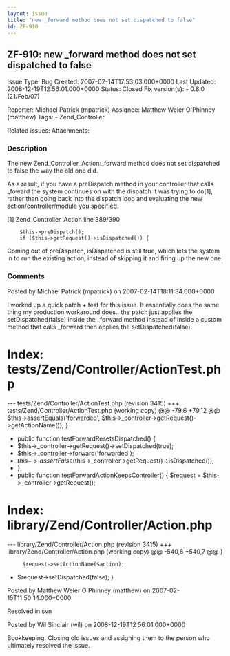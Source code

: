 ```yaml
---
layout: issue
title: "new _forward method does not set dispatched to false"
id: ZF-910
---
```


ZF-910: new \_forward method does not set dispatched to false
-------------------------------------------------------------

 Issue Type: Bug Created: 2007-02-14T17:53:03.000+0000 Last Updated: 2008-12-19T12:56:01.000+0000 Status: Closed Fix version(s): - 0.8.0 (21/Feb/07)
 
 Reporter:  Michael Patrick (mpatrick)  Assignee:  Matthew Weier O'Phinney (matthew)  Tags: - Zend\_Controller
 
 Related issues: 
 Attachments: 
### Description

The new Zend\_Controller\_Action:\_forward method does not set dispatched to false the way the old one did.

As a result, if you have a preDispatch method in your controller that calls \_foward the system continues on with the dispatch it was trying to do[1], rather than going back into the dispatch loop and evaluating the new action/controller/module you specified.

[1] Zend\_Controller\_Action line 389/390

 
        $this->preDispatch();
        if ($this->getRequest()->isDispatched()) {


Coming out of preDispatch, isDispatched is still true, which lets the system in to run the existing action, instead of skipping it and firing up the new one.

 

 

### Comments

Posted by Michael Patrick (mpatrick) on 2007-02-14T18:11:34.000+0000

I worked up a quick patch + test for this issue. It essentially does the same thing my production workaround does.. the patch just applies the setDispatched(false) inside the \_forward method instead of inside a custom method that calls \_forward then applies the setDispatched(false).

Index: tests/Zend/Controller/ActionTest.php
===========================================

--- tests/Zend/Controller/ActionTest.php (revision 3415) +++ tests/Zend/Controller/ActionTest.php (working copy) @@ -79,6 +79,12 @@ $this->assertEquals('forwarded', $this->\_controller->getRequest()->getActionName()); }

- public function testForwardResetsDispatched() {
- $this->\_controller->getRequest()->setDispatched(true);
- $this->\_controller->forward('forwarded');
- $this->assertFalse($this->\_controller->getRequest()->isDispatched());
- }
- public function testForwardActionKeepsController() { $request = $this->\_controller->getRequest();

Index: library/Zend/Controller/Action.php
=========================================

--- library/Zend/Controller/Action.php (revision 3415) +++ library/Zend/Controller/Action.php (working copy) @@ -540,6 +540,7 @@ }

 
         $request->setActionName($action);


+ $request->setDispatched(false); }

 

 

Posted by Matthew Weier O'Phinney (matthew) on 2007-02-15T11:50:14.000+0000

Resolved in svn

 

 

Posted by Wil Sinclair (wil) on 2008-12-19T12:56:01.000+0000

Bookkeeping. Closing old issues and assigning them to the person who ultimately resolved the issue.

 

 